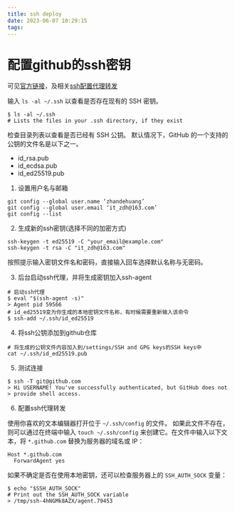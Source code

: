 ```yaml
---
title: ssh deploy
date: 2023-06-07 10:29:15
tags:
---
```


# 配置github的ssh密钥

可见[官方链接](https://docs.github.com/zh/authentication/connecting-to-github-with-ssh/checking-for-existing-ssh-keys)，及相关[ssh配置代理转发](https://docs.github.com/zh/authentication/connecting-to-github-with-ssh/using-ssh-agent-forwarding)

输入 `ls -al ~/.ssh` 以查看是否存在现有的 SSH 密钥。

```shell
$ ls -al ~/.ssh
# Lists the files in your .ssh directory, if they exist
```

检查目录列表以查看是否已经有 SSH 公钥。 默认情况下，GitHub 的一个支持的公钥的文件名是以下之一。

- id_rsa.pub
- id_ecdsa.pub
- id_ed25519.pub

1. 设置用户名与邮箱

```
git config --global user.name ‘zhandehuang’
git config --global user.email ‘it_zdh@163.com’
git config --list
```

2. 生成新的ssh密钥(选择不同的加密方式)

```shell
ssh-keygen -t ed25519 -C "your_email@example.com"
ssh-keygen -t rsa -C "it_zdh@163.com"
```

按照提示输入密钥文件名和密码，直接输入回车选择默认名称与无密码。

3. 后台启动ssh代理，并将生成密钥加入ssh-agent

```shell
# 启动ssh代理
$ eval "$(ssh-agent -s)"
> Agent pid 59566
# id_ed25519变为你生成的本地密钥文件名称，有时候需要重新输入该命令
$ ssh-add ~/.ssh/id_ed25519
```

4. 将ssh公钥添加到github仓库

```shell
# 将生成的公钥文件内容加入到/settings/SSH and GPG keys的SSH keys中
cat ~/.ssh/id_ed25519.pub
```

5. 测试连接

```shell
$ ssh -T git@github.com
> Hi USERNAME! You've successfully authenticated, but GitHub does not
> provide shell access.
```

6. 配置ssh代理转发

使用你喜欢的文本编辑器打开位于 `~/.ssh/config` 的文件。 如果此文件不存在，则可以通过在终端中输入 `touch ~/.ssh/config` 来创建它。在文件中输入以下文本，将 `*.github.com` 替换为服务器的域名或 IP：

```shell
Host *.github.com
  ForwardAgent yes
```

如果不确定是否在使用本地密钥，还可以检查服务器上的 `SSH_AUTH_SOCK` 变量：

```shell
$ echo "$SSH_AUTH_SOCK"
# Print out the SSH_AUTH_SOCK variable
> /tmp/ssh-4hNGMk8AZX/agent.79453
```
